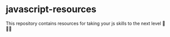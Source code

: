# javascript-resources
This repository contains resources for taking your js skills to the next level 🚀🚀🚀
